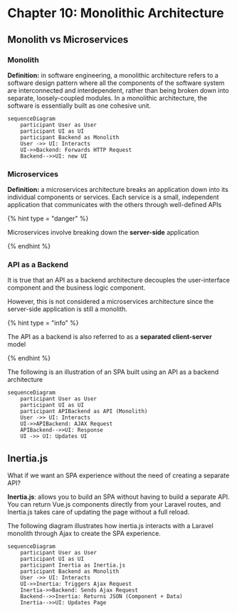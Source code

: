 # Chapter 10: Monolithic Architecture

## Monolith vs Microservices

### Monolith

**Definition:** in software engineering, a monolithic architecture refers to a software design pattern where all the components of the software system are interconnected and interdependent, rather than being broken down into separate, loosely-coupled modules. In a monolithic architecture, the software is essentially built as one cohesive unit.

```mermaid
sequenceDiagram
    participant User as User
    participant UI as UI
    participant Backend as Monolith
    User ->> UI: Interacts
    UI->>Backend: Forwards HTTP Request
    Backend-->>UI: new UI
```

### Microservices

**Definition:** a microservices architecture breaks an application down into its individual components or services. Each service is a small, independent application that communicates with the others through well-defined APIs

{% hint type = "danger" %}

Microservices involve breaking down the **server-side** application

{% endhint %}

### API as a Backend

It is true that an API as a backend architecture decouples the user-interface component and the business logic component.

However, this is not considered a microservices architecture since the server-side application is still a monolith.

{% hint type = "info" %}

The API as a backend is also referred to as a **separated client-server** model

{% endhint %}

The following is an illustration of an SPA built using an API as a backend architecture

```mermaid
sequenceDiagram
    participant User as User
    participant UI as UI
    participant APIBackend as API (Monolith)
    User ->> UI: Interacts
    UI->>APIBackend: AJAX Request
    APIBackend-->>UI: Response
    UI ->> UI: Updates UI
```

## Inertia.js

What if we want an SPA experience without the need of creating a separate API?

**Inertia.js**: allows you to build an SPA without having to build a separate API. You can return Vue.js components directly from your Laravel routes, and Inertia.js takes care of updating the page without a full reload. 

The following diagram illustrates how inertia.js interacts with a Laravel monolith through Ajax to create the SPA experience.

```mermaid
sequenceDiagram
    participant User as User
    participant UI as UI
    participant Inertia as Inertia.js
    participant Backend as Monolith
    User ->> UI: Interacts
    UI->>Inertia: Triggers Ajax Request
    Inertia->>Backend: Sends Ajax Request
    Backend-->>Inertia: Returns JSON (Component + Data)
    Inertia-->>UI: Updates Page
```